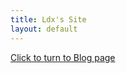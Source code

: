 ```yaml
---
title: Ldx's Site
layout: default
---
```

<link rel="stylesheet" href="{{ '/assets/css/index.css' | relative_url }}">


<a href="{{ 'blog.html' | relative_url }}">
  Click to turn to Blog page
</a>
